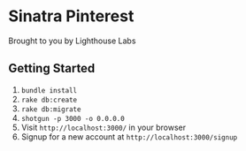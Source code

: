 Sinatra Pinterest
=============

Brought to you by Lighthouse Labs

## Getting Started

1. `bundle install`
2. `rake db:create`
3. `rake db:migrate`
4. `shotgun -p 3000 -o 0.0.0.0`
5. Visit `http://localhost:3000/` in your browser
6. Signup for a new account at `http://localhost:3000/signup`

